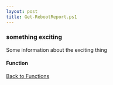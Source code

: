 ```yaml
---
layout: post
title: Get-RebootReport.ps1
---
```


### something exciting

Some information about the exciting thing

#### Function

<script src="https://gist-it.appspot.com/github.com/BanterBoy/scripts-blog/blob/master/PowerShell/functions/Get-RebootReport.ps1"></script>

<a href="/menu/_pages/functions.html">Back to Functions</a>
